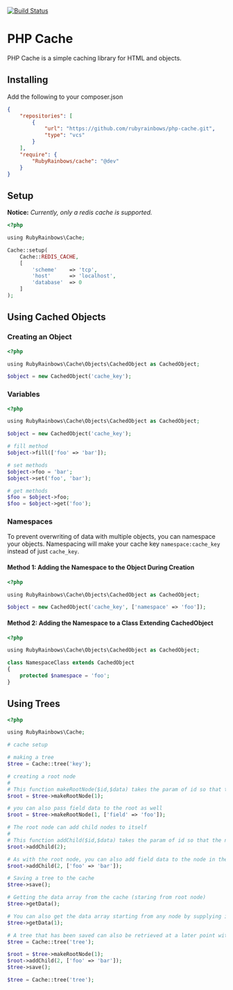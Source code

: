 [![Build Status](https://travis-ci.org/rubyrainbows/php-cache.png?branch=master)](https://travis-ci.org/rubyrainbows/php-cache)

# PHP Cache

PHP Cache is a simple caching library for HTML and objects.

## Installing

Add the following to your composer.json

```json
{
    "repositories": [
        {
            "url": "https://github.com/rubyrainbows/php-cache.git",
            "type": "vcs"
        }
    ],
    "require": {
        "RubyRainbows/cache": "@dev"
    }
}
```

## Setup

**Notice:** *Currently, only a redis cache is supported.*

```php
<?php

using RubyRainbows\Cache;

Cache::setup(
    Cache::REDIS_CACHE,
    [
        'scheme'    => 'tcp',
        'host'      => 'localhost',
        'database'  => 0
    ]
);
```

## Using Cached Objects

### Creating an Object

```php
<?php

using RubyRainbows\Cache\Objects\CachedObject as CachedObject;

$object = new CachedObject('cache_key');
```

### Variables
```php
<?php

using RubyRainbows\Cache\Objects\CachedObject as CachedObject;

$object = new CachedObject('cache_key');

# fill method
$object->fill(['foo' => 'bar']);

# set methods
$object->foo = 'bar';
$object->set('foo', 'bar');

# get methods
$foo = $object->foo;
$foo = $object->get('foo');
```

### Namespaces

To prevent overwriting of data with multiple objects, you can namespace your objects.  Namespacing will make your cache key
`namespace:cache_key` instead of just `cache_key`.

#### Method 1: Adding the Namespace to the Object During Creation

```php
<?php

using RubyRainbows\Cache\Objects\CachedObject as CachedObject;

$object = new CachedObject('cache_key', ['namespace' => 'foo']);
```

#### Method 2: Adding the Namespace to a Class Extending CachedObject

```php
<?php

using RubyRainbows\Cache\Objects\CachedObject as CachedObject;

class NamespaceClass extends CachedObject
{
    protected $namespace = 'foo';
}
```

## Using Trees

```php
<?php

using RubyRainbows\Cache;

# cache setup

# making a tree
$tree = Cache::tree('key');

# creating a root node
#
# This function makeRootNode($id,$data) takes the param of id so that the node can be easily accessed in the future
$root = $tree->makeRootNode(1);

# you can also pass field data to the root as well
$root = $tree->makeRootNode(1, ['field' => 'foo']);

# The root node can add child nodes to itself
#
# This function addChild($id,$data) takes the param of id so that the node can be easily accessed in the future
$root->addChild(2);

# As with the root node, you can also add field data to the node in the addChild() function
$root->addChild(2, ['foo' => 'bar']);

# Saving a tree to the cache
$tree->save();

# Getting the data array from the cache (staring from root node)
$tree->getData();

# You can also get the data array starting from any node by supplying its id to the getData() function
$tree->getData(1);

# A tree that has been saved can also be retrieved at a later point with the tree's key
$tree = Cache::tree('tree');

$root = $tree->makeRootNode(1);
$root->addChild(2, ['foo' => 'bar']);
$tree->save();

$tree = Cache::tree('tree');
```